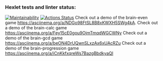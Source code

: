 ### Hexlet tests and linter status:
[![Maintainability](https://api.codeclimate.com/v1/badges/95190cc75a005c15f0c3/maintainability)](https://codeclimate.com/github/vreznv/frontend-project-44/maintainability)
[![Actions Status](https://github.com/vreznv/frontend-project-44/workflows/hexlet-check/badge.svg)](https://github.com/vreznv/frontend-project-44/actions)
Check out a demo of the brain-even game https://asciinema.org/a/NDGo98FtSL8B8xKWXH5SWg4kA.
Check out a demo of the brain-calc game https://asciinema.org/a/Fey15cE0gou9OjmTmqdWGCWNy
Check out a demo of the brain-gcd game https://asciinema.org/a/beON4DrUQwnSLxzAx6xUAcRZu 
Check out a demo of the brain-progression game https://asciinema.org/a/iCnKkfxqreWs7BazgBbdkyaQI